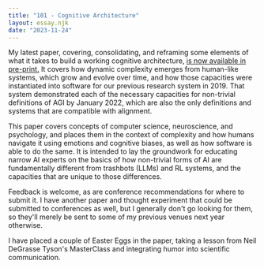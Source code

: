 ```yaml
---
title: "101 - Cognitive Architecture"
layout: essay.njk
date: "2023-11-24"
---
```


My latest paper, covering, consolidating, and reframing some elements of what it takes to build a working cognitive architecture, [is now available in pre-print.](http://dx.doi.org/10.13140/RG.2.2.11390.56641) It covers how dynamic complexity emerges from human-like systems, which grow and evolve over time, and how those capacities were instantiated into software for our previous research system in 2019. That system demonstrated each of the necessary capacities for non-trivial definitions of AGI by January 2022, which are also the only definitions and systems that are compatible with alignment. 

This paper covers concepts of computer science, neuroscience, and psychology, and places them in the context of complexity and how humans navigate it using emotions and cognitive biases, as well as how software is able to do the same. It is intended to lay the groundwork for educating narrow AI experts on the basics of how non-trivial forms of AI are fundamentally different from trashbots (LLMs) and RL systems, and the capacities that are unique to those differences.

Feedback is welcome, as are conference recommendations for where to submit it. I have another paper and thought experiment that could be submitted to conferences as well, but I generally don't go looking for them, so they'll merely be sent to some of my previous venues next year otherwise.

I have placed a couple of Easter Eggs in the paper, taking a lesson from Neil DeGrasse Tyson's MasterClass and integrating humor into scientific communication.